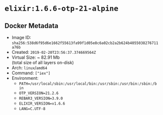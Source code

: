 # `elixir:1.6.6-otp-21-alpine`

## Docker Metadata

- Image ID: `sha256:538d6f95d6e1662f55613fa99f1d05e8c6a02cb2a2b624b4055038276711a76b`
- Created: `2019-02-20T23:56:37.374669564Z`
- Virtual Size: ~ 82.91 Mb  
  (total size of all layers on-disk)
- Arch: `linux`/`amd64`
- Command: `["iex"]`
- Environment:
  - `PATH=/usr/local/sbin:/usr/local/bin:/usr/sbin:/usr/bin:/sbin:/bin`
  - `OTP_VERSION=21.2.6`
  - `REBAR3_VERSION=3.9.0`
  - `ELIXIR_VERSION=v1.6.6`
  - `LANG=C.UTF-8`
